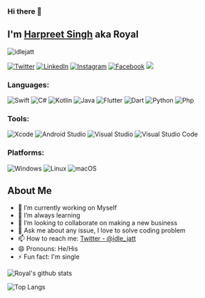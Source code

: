 ### Hi there 👋
<!-- Links -->
[twitter]: https://twitter.com/Son_Of_Panjab
[instagram]: https://instagram.com/Idle_Jatt
[linkedin]: https://linkedin.com/in/royalrandhawa
[facebook]: https://facebook.com/mIdleJatt
[github]: https://github.com/CodingWithRoyal

## I'm [Harpreet Singh](#) aka Royal

<p align="left"> <img src="https://komarev.com/ghpvc/?username=CodingWithRoyal&label=Views&color=brightgreen&style=flat-square" alt="idlejatt" /> </p>

[![Twitter](https://img.shields.io/static/v1?style=for-the-badge&logo=twitter&message=Twitter&label=&color=00acee&labelColor=333)][twitter]
[![LinkedIn](https://img.shields.io/static/v1?style=for-the-badge&logo=linkedin&message=LinkedIn&label=&color=2867B2&labelColor=333)][linkedin]
[![Instagram](https://img.shields.io/static/v1?style=for-the-badge&logo=instagram&message=Instagram&label=&color=E1306C&labelColor=333)][instagram]
[![Facebook](https://img.shields.io/static/v1?style=for-the-badge&logo=facebook&message=Facebook&label=&color=1873EB&labelColor=333)][facebook]
<a href="mailto:iamroyalrandhawa@gmail.com"><img src="https://img.shields.io/static/v1?style=for-the-badge&logo=gmail&message=Gmail&label=&color=EA4335&labelColor=333" /></a>

### Languages:
![Swift](https://img.shields.io/static/v1?style=for-the-badge&logo=swift&message=Swift&label=&color=FA7343&labelColor=333)
![C#](https://img.shields.io/static/v1?style=for-the-badge&logo=c-sharp&message=C%20Sharp&label=&color=fff&labelColor=333)
![Kotlin](https://img.shields.io/static/v1?style=for-the-badge&logo=kotlin&message=Kotlin&label=&color=3F82DB&labelColor=333)
![Java](https://img.shields.io/static/v1?style=for-the-badge&logo=java&message=Java&label=&color=E51F24&labelColor=333)
![Flutter](https://img.shields.io/static/v1?style=for-the-badge&logo=flutter&message=Flutter&label=&color=01579B&labelColor=333)
![Dart](https://img.shields.io/static/v1?style=for-the-badge&logo=dart&message=Dart&label=&color=2AB5F6&labelColor=333)
![Python](https://img.shields.io/static/v1?style=for-the-badge&logo=python&message=Python&label=&color=3671A3&labelColor=333)
![Php](https://img.shields.io/static/v1?style=for-the-badge&logo=php&message=Php&label=&color=777BB4&labelColor=333)

### Tools:
![Xcode](https://img.shields.io/static/v1?style=for-the-badge&logo=xcode&message=Xcode&label=&color=23AAF2&labelColor=333)
![Android Studio](https://img.shields.io/static/v1?style=for-the-badge&logo=android&message=AndroidStudio&label=&color=3DDC84&labelColor=333)
![Visual Studio](https://img.shields.io/static/v1?style=for-the-badge&logo=visual-studio&message=Visual%20Studio&label=&color=BA87F3&labelColor=333)
![Visual Studio Code](https://img.shields.io/static/v1?style=for-the-badge&logo=visual-studio-code&message=Visual%20Studio%20Code&label=&color=23AAF2&labelColor=333)

### Platforms:
![Windows](https://img.shields.io/static/v1?style=for-the-badge&logo=windows&message=Windows&label=&color=FFF&labelColor=333)
![Linux](https://img.shields.io/static/v1?style=for-the-badge&logo=linux&message=Linux&label=&color=F4AF00&labelColor=333)
![macOS](https://img.shields.io/static/v1?style=for-the-badge&logo=macos&message=MacOS&label=&color=FFF&labelColor=333)


<!-- **CodingWithRoyal/CodingWithRoyal** is a ✨ _special_ ✨ repository because its `README.md` (this file) appears on your GitHub profile. -->

## About Me

- 🔭 I’m currently working on Myself
- 🌱 I’m always learning
- 👯 I’m looking to collaborate on making a new business
- 💬 Ask me about any issue, I love to solve coding problem
- 📫 How to reach me: [Twitter - @idle_jatt](https://twitter.com/idle_jatt)
- 😄 Pronouns: He/His
- ⚡ Fun fact: I'm single

![Royal's github stats](https://github-readme-stats.vercel.app/api?username=CodingWithRoyal&count_private=true&show_icons=true&theme=radical)

![Top Langs](https://github-readme-stats.vercel.app/api/top-langs/?username=CodingWithRoyal&langs_count=8&theme=radical)
